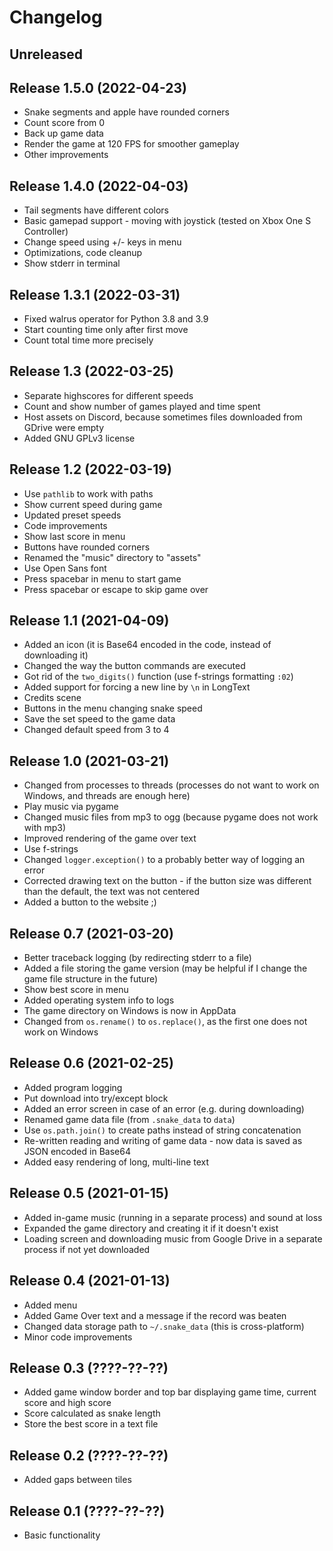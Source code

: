 # Changelog

## Unreleased

## Release 1.5.0 (2022-04-23)
* Snake segments and apple have rounded corners
* Count score from 0
* Back up game data
* Render the game at 120 FPS for smoother gameplay
* Other improvements

## Release 1.4.0 (2022-04-03)
* Tail segments have different colors
* Basic gamepad support - moving with joystick (tested on Xbox One S Controller)
* Change speed using +/- keys in menu
* Optimizations, code cleanup
* Show stderr in terminal

## Release 1.3.1 (2022-03-31)
* Fixed walrus operator for Python 3.8 and 3.9
* Start counting time only after first move
* Count total time more precisely

## Release 1.3 (2022-03-25)
* Separate highscores for different speeds
* Count and show number of games played and time spent
* Host assets on Discord, because sometimes files downloaded from GDrive were empty
* Added GNU GPLv3 license

## Release 1.2 (2022-03-19)
* Use `pathlib` to work with paths
* Show current speed during game
* Updated preset speeds
* Code improvements
* Show last score in menu
* Buttons have rounded corners
* Renamed the "music" directory to "assets"
* Use Open Sans font
* Press spacebar in menu to start game
* Press spacebar or escape to skip game over

## Release 1.1 (2021-04-09)
* Added an icon (it is Base64 encoded in the code, instead of downloading it)
* Changed the way the button commands are executed
* Got rid of the `two_digits()` function (use f-strings formatting `:02`)
* Added support for forcing a new line by `\n` in LongText
* Credits scene
* Buttons in the menu changing snake speed
* Save the set speed to the game data
* Changed default speed from 3 to 4

## Release 1.0 (2021-03-21)
* Changed from processes to threads (processes do not want to work on Windows, and threads are enough here)
* Play music via pygame
* Changed music files from mp3 to ogg (because pygame does not work with mp3)
* Improved rendering of the game over text
* Use f-strings
* Changed `logger.exception()` to a probably better way of logging an error
* Corrected drawing text on the button - if the button size was different than the default, the text was not centered
* Added a button to the website ;)

## Release 0.7 (2021-03-20)
* Better traceback logging (by redirecting stderr to a file)
* Added a file storing the game version (may be helpful if I change the game file structure in the future)
* Show best score in menu
* Added operating system info to logs
* The game directory on Windows is now in AppData
* Changed from `os.rename()` to `os.replace()`, as the first one does not work on Windows

## Release 0.6 (2021-02-25)
* Added program logging
* Put download into try/except block
* Added an error screen in case of an error (e.g. during downloading)
* Renamed game data file (from `.snake_data` to `data`)
* Use `os.path.join()` to create paths instead of string concatenation
* Re-written reading and writing of game data - now data is saved as JSON encoded in Base64
* Added easy rendering of long, multi-line text

## Release 0.5 (2021-01-15)
* Added in-game music (running in a separate process) and sound at loss
* Expanded the game directory and creating it if it doesn't exist
* Loading screen and downloading music from Google Drive in a separate process if not yet downloaded

## Release 0.4 (2021-01-13)
* Added menu
* Added Game Over text and a message if the record was beaten
* Changed data storage path to `~/.snake_data` (this is cross-platform)
* Minor code improvements

## Release 0.3 (????-??-??)
* Added game window border and top bar displaying game time, current score and high score
* Score calculated as snake length
* Store the best score in a text file

## Release 0.2 (????-??-??)
* Added gaps between tiles

## Release 0.1 (????-??-??)
* Basic functionality
